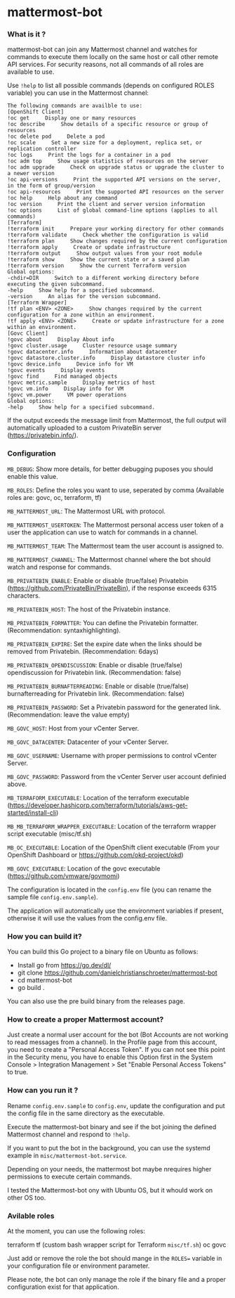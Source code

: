 # mattermost-bot

### What is it ?
mattermost-bot can join any Mattermost channel and watches for commands to execute them locally on the same host or call other remote API services. For security reasons, not all commands of all roles are available to use.

Use `!help` to list all possible commands (depends on configured ROLES variable) you can use in the Mattermost channel:

```
The following commands are availble to use:
[OpenShift Client]
!oc get     Display one or many resources
!oc describe     Show details of a specific resource or group of resources
!oc delete pod     Delete a pod
!oc scale     Set a new size for a deployment, replica set, or replication controller
!oc logs     Print the logs for a container in a pod
!oc adm top     Show usage statistics of resources on the server
!oc adm upgrade     Check on upgrade status or upgrade the cluster to a newer version
!oc api-versions     Print the supported API versions on the server, in the form of group/version
!oc api-resources     Print the supported API resources on the server
!oc help     Help about any command
!oc version     Print the client and server version information
!oc options     List of global command-line options (applies to all commands)
[Terraform]
!terraform init     Prepare your working directory for other commands
!terraform validate     Check whether the configuration is valid
!terraform plan     Show changes required by the current configuration
!terraform apply     Create or update infrastructure
!terraform output     Show output values from your root module
!terraform show     Show the current state or a saved plan
!terraform version     Show the current Terraform version
Global options:
-chdir=DIR     Switch to a different working directory before executing the given subcommand.
-help     Show help for a specified subcommand.
-version     An alias for the version subcommand.
[Terraform Wrapper]
!tf plan <ENV> <ZONE>     Show changes required by the current configuration for a zone within an environment.
!tf apply <ENV> <ZONE>     Create or update infrastructure for a zone within an environment.
[Govc Client]
!govc about     Display About info
!govc cluster.usage     Cluster resource usage summary
!govc datacenter.info     Information about datacenter
!govc datastore.cluster.info     Display datastore cluster info
!govc device.info     Device info for VM
!govc events     Display events
!govc find     Find managed objects
!govc metric.sample     Display metrics of host
!govc vm.info     Display info for VM
!govc vm.power     VM power operations
Global options:
-help     Show help for a specified subcommand.
```

If the output exceeds the message limit from Mattermost, the full output will automatically uploaded to a custom PrivateBin server (https://privatebin.info/).

### Configuration

`MB_DEBUG`: Show more details, for better debugging puposes you should enable this value.

`MB_ROLES`: Define the roles you want to use, seperated by comma (Available roles are: govc, oc, terraform, tf)

`MB_MATTERMOST_URL`: The Mattermost URL with protocol.

`MB_MATTERMOST_USERTOKEN`: The Mattermost personal access user token of a user the application can use to watch for commands in a channel.

`MB_MATTERMOST_TEAM`: The Mattermost team the user account is assigned to.

`MB_MATTERMOST_CHANNEL`: The Mattermost channel where the bot should watch and response for commands.

`MB_PRIVATEBIN_ENABLE`: Enable or disable (true/false) Privatebin (https://github.com/PrivateBin/PrivateBin), if the response exceeds 6315 characters. 

`MB_PRIVATEBIN_HOST`: The host of the Privatebin instance.

`MB_PRIVATEBIN_FORMATTER`: You can define the Privatebin formatter. (Recommendation: syntaxhighlighting).

`MB_PRIVATEBIN_EXPIRE`: Set the expire date when the links should be removed from Privatebin. (Recommendation: 6days)

`MB_PRIVATEBIN_OPENDISCUSSION`: Enable or disable (true/false) opendiscussion for Privatebin link. (Recommendation: false)

`MB_PRIVATEBIN_BURNAFTERREADING`: Enable or disable (true/false) burnafterreading for Privatebin link. (Recommendation: false)

`MB_PRIVATEBIN_PASSWORD`: Set a Privatebin password for the generated link. (Recommendation: leave the value empty)

`MB_GOVC_HOST`: Host from your vCenter Server.

`MB_GOVC_DATACENTER`: Datacenter of your vCenter Server.

`MB_GOVC_USERNAME`: Username with proper permissions to control vCenter Server.

`MB_GOVC_PASSWORD`: Password from the vCenter Server user account definied above.

`MB_TERRAFORM_EXECUTABLE`: Location of the terraform executable (https://developer.hashicorp.com/terraform/tutorials/aws-get-started/install-cli)

`MB_MB_TERRAFORM_WRAPPER_EXECUTABLE`: Location of the terraform wrapper script executable (misc/tf.sh)

`MB_OC_EXECUTABLE`: Location of the OpenShift client executable (From your OpenShift Dashboard or https://github.com/okd-project/okd)

`MB_GOVC_EXECUTABLE`: Location of the govc executable (https://github.com/vmware/govmomi)

The configuration is located in the `config.env` file (you can rename the sample file `config.env.sample`).

The application will automatically use the environment variables if present, otherwise it will use the values from the config.env file.

### How you can build it?

You can build this Go project to a binary file on Ubuntu as follows:

* Install go from https://go.dev/dl/
* git clone https://github.com/danielchristianschroeter/mattermost-bot
* cd mattermost-bot
* go build .

You can also use the pre build binary from the releases page.

### How to create a proper Mattermost account?

Just create a normal user account for the bot (Bot Accounts are not working to read messages from a channel).
In the Profile page from this account, you need to create a "Personal Access Token". If you can not see this point in the Security menu, you have to enable this Option first in the System Console > Integration Management > Set "Enable Personal Access Tokens" to true.

### How can you run it ?

Rename `config.env.sample` to `config.env`, update the configuration and put the config file in the same directory as the executable.

Execute the mattermost-bot binary and see if the bot joining the defined Mattermost channel and respond to `!help`.

If you want to put the bot in the background, you can use the systemd example in `misc/mattermost-bot.service`.

Depending on your needs, the mattermost bot maybe nrequires higher permissions to execute certain commands.

I tested the Mattermost-bot ony with Ubuntu OS, but it whould work on other OS too.

### Avilable roles

At the moment, you can use the following roles:

terraform
tf (custom bash wrapper script for Terraform `misc/tf.sh`)
oc
govc

Just add or remove the role the bot should mange in the `ROLES=` variable in your configuration file or environment parameter.

Please note, the bot can only manage the role if the binary file and a proper configuration exist for that application.
